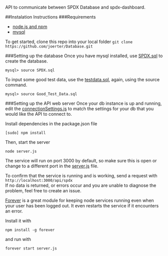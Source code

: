 API to communicate between SPDX Database and spdx-dashboard.

##Instalation Instructions
###Requirements
* [node.js and npm](http://www.joyent.com/blog/installing-node-and-npm/)
* [mysql](www.mysql.com)

To get started, clone this repo into your local folder
`git clone https://github.com/joerter/Database.git`

###Setting up the database
Once you have mysql installed, use [SPDX.sql](../SQL/SPDX.sql) to create the database.

`mysql> source SPDX.sql`

To input some good test data, use the [testdata.sql](../SQL/testdata.sql), again, using the source command.

`mysql> source Good_Test_Data.sql`

###Setting up the API web server
Once your db instance is up and running, edit the [connectionSettings.js](connectionSettings.js) to match the settings for your db that you would like the API to connect to.

Install dependencies in the package.json file

`[sudo] npm install`

Then, start the server

`node server.js`

The service will run on port 3000 by default, so make sure this is open or change to a different port in the [server.js](server.js) file.

To confirm that the service is running and is working, send a request with  
`http://localhost:3000/api/spdx`  
If no data is returned, or errors occur and you are unable to diagnose the problem, feel free to create an issue.

[Forever](https://blog.nodejitsu.com/keep-a-nodejs-server-up-with-forever/) is a great module for keeping node services running even when your user has been logged out. It even restarts the service if it encounters an error.

Install it with

`npm install -g forever`

and run with 

`forever start server.js`
